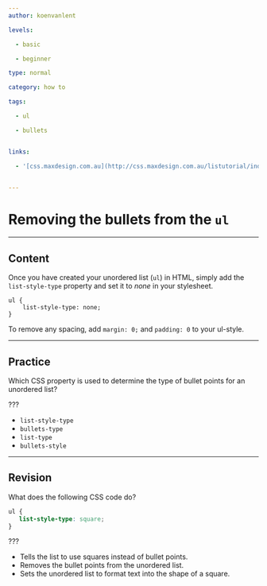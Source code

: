 ```yaml
---
author: koenvanlent

levels:

  - basic

  - beginner

type: normal

category: how to

tags:

  - ul

  - bullets


links:

  - '[css.maxdesign.com.au](http://css.maxdesign.com.au/listutorial/index.htm){website}'


---
```


# Removing the bullets from the `ul`

---
## Content

Once you have created your unordered list (`ul`) in HTML, simply add the `list-style-type` property and set it to *none* in your stylesheet.
```
ul {
    list-style-type: none;
}
```

To remove any spacing, add `margin: 0;` and `padding: 0` to your ul-style.

---
## Practice

Which CSS property is used to determine the type of bullet points for an unordered list?

???


* `list-style-type` 
* `bullets-type` 
* `list-type` 
* `bullets-style`

---
## Revision

What does the following CSS code do? 
```css
ul {
   list-style-type: square;
}
```
???


* Tells the list to use squares instead of bullet points.
* Removes the bullet points from the unordered list.
* Sets the unordered list to format text into the shape of a square.

